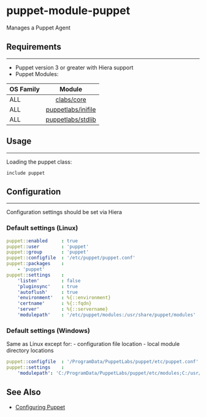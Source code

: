 # puppet-module-puppet

Manages a Puppet Agent

## Requirements
---

- Puppet version 3 or greater with Hiera support
- Puppet Modules:

| OS Family      | Module |
| :------------- |:-------------: |
| ALL            | [clabs/core](https://bitbucket.org/convectionlabs/puppet-module-core)|
| ALL            | [puppetlabs/inifile](https://forge.puppetlabs.com/puppetlabs/stdlib) |
| ALL            | [puppetlabs/stdlib](https://forge.puppetlabs.com/puppetlabs/inifile) |

## Usage
---

Loading the puppet class:

```puppet
include puppet
```

## Configuration
---

Configuration settings should be set via Hiera

### Default settings (Linux)

```yaml
puppet::enabled     : true
puppet::user        : 'puppet'
puppet::group       : 'puppet'
puppet::configfile  : '/etc/puppet/puppet.conf'
puppet::packages    :
    - 'puppet'
puppet::settings    :
    'listen'        : false
    'pluginsync'    : true
    'autoflush'     : true
    'environment'   : %{::environment}
    'certname'      : %{::fqdn}
    'server'        : %{::servername}
    'modulepath'    : '/etc/puppet/modules:/usr/share/puppet/modules'
```

### Default settings (Windows)

Same as Linux except for:
    - configuration file location
    - local module directory locations

```yaml
puppet::configfile  : '/ProgramData/PuppetLabs/puppet/etc/puppet.conf'
puppet::settings    :
    'modulepath': 'C:/ProgramData/PuppetLabs/puppet/etc/modules;C:/usr/share/puppet/modules',
```

## See Also

* [Configuring Puppet](http://docs.puppetlabs.com/guides/configuring.html)

